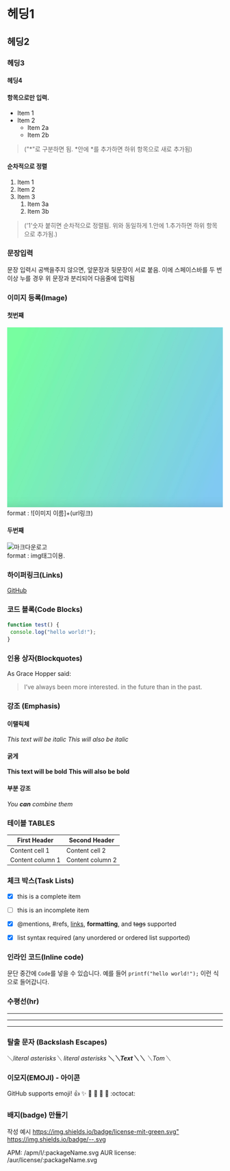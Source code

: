# 헤딩1
## 헤딩2
### 헤딩3
#### 헤딩4





#### 항목으로만 입력. 

* Item 1 
* Item 2 
    * Item 2a 
    * Item 2b 
    
 
 
 >("*"로 구분하면 됨. *안에 *를 추가하면 하위 항목으로 새로 추가됨)    






#### 순차적으로 정렬 

1. Item 1 
1. Item 2 
1. Item 3 
    1. Item 3a 
    1. Item 3b
 
 
 
 >('1'숫자 붙히면 순차적으로 정렬됨. 위와 동일하게 1.안에 1.추가하면 하위 항목으로 추가됨.) 







### 문장입력

문장 입력시 공백을주지 않으면, 앞문장과 뒷문장이 서로 붙음. 이에 스페이스바를 두 번 이상 누를 경우  위 문장과 분리되어 다음줄에 입력됨 






### 이미지 등록(Image)


#### 첫번째 

![이미지1](/image/이미지색.jpeg)
  format : ![이미지 이름]+(url링크)


#### 두번째 
![마크다운로고](https://upload.wikimedia.org/wikipedia/commons/thumb/4/48/Markdown-mark.svg/330px-Markdown-mark.svg.png)  
  format : img태그이용.
  





### 하이퍼링크(Links)
[GitHub](http://github.com "깃허브")






### 코드 블록(Code Blocks) 
```javascript 
function test() { 
 console.log("hello world!"); 
} 
```




### 인용 상자(Blockquotes)

As Grace Hopper said: 

> I’ve always been more interested. 
> in the future than in the past.





### 강조 (Emphasis)


#### 이탤릭체

*This text will be italic* 
_This will also be italic_ 



#### 굵게

**This text will be bold** 
__This will also be bold__ 



#### 부분 강조

*You **can** combine them*





### 테이블 TABLES


First Header | Second Header 
------------ | ------------- 
Content cell 1 | Content cell 2 
Content column 1 | Content column 2




### 체크 박스(Task Lists)

- [x] this is a complete item 
- [ ] this is an incomplete item 
- [x] @mentions, #refs, [links](), **formatting**, and <del>tags</del> supported 
- [x] list syntax required (any unordered or ordered list supported)




### 인라인 코드(Inline code)

문단 중간에 `Code`를 넣을 수 있습니다. 
예를 들어 `printf("hello world!");` 이런 식으로 들어갑니다.





### 수평선(hr)


--- 
*** 
___



### 탈출 문자 (Backslash Escapes)


＼*literal asterisks＼* 
*literal asterisks* 
__＼*＼*Text＼*＼*__ 
_＼_Tom＼__



### 이모지(EMOJI) - 아이콘


GitHub supports emoji! 
:+1: :sparkles: :camel: :tada: 
:rocket: :metal: :octocat:



### 배지(badge) 만들기


작성 예시 
<https://img.shields.io/badge/license-mit-green.svg"> 
https://img.shields.io/badge/--.svg 

APM: /apm/l/:packageName.svg 
AUR license: /aur/license/:packageName.svg



